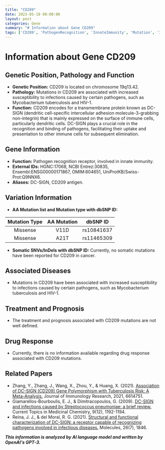 ```yaml
---
title: "CD209"
date: 2023-05-10 00:00:00
layout: post
categories: Gene
summary: "# Information about Gene CD209"
tags: ['CD209', 'PathogenRecognition', 'InnateImmunity', 'Mutation', 'InfectionSusceptibility', 'DC-SIGN', 'DrugResponse', 'MetaAnalysis']
---
```


# Information about Gene CD209

## Genetic Position, Pathology and Function

- **Genetic Position:** CD209 is located on chromosome 19q13.42.
- **Pathology:** Mutations in CD209 are associated with increased susceptibility to infections caused by certain pathogens, such as Mycobacterium tuberculosis and HIV-1.
- **Function:** CD209 encodes for a transmembrane protein known as DC-SIGN (dendritic cell-specific intercellular adhesion molecule-3-grabbing non-integrin) that is mainly expressed on the surface of immune cells, particularly dendritic cells. DC-SIGN plays a crucial role in the recognition and binding of pathogens, facilitating their uptake and presentation to other immune cells for subsequent elimination.

## Gene Information

- **Function:** Pathogen recognition receptor, involved in innate immunity.
- **External IDs:** HGNC:17068, NCBI Entrez:30835, Ensembl:ENSG00000171867, OMIM:604651, UniProtKB/Swiss-Prot:Q9NNX6.
- **Aliases:** DC-SIGN, CD209 antigen.

## Variation Information

- **AA Mutation list and Mutation type with dbSNP ID:**

| Mutation Type | AA Mutation | dbSNP ID |
|:-------------:|:-----------:|:--------:|
| Missense      | V11D        | rs10841637 |
| Missense      | A21T        | rs11465309 |

- **Somatic SNVs/InDels with dbSNP ID:** Currently, no somatic mutations have been reported for CD209 in cancer.

## Associated Diseases

- Mutations in CD209 have been associated with increased susceptibility to infections caused by certain pathogens, such as Mycobacterium tuberculosis and HIV-1.

## Treatment and Prognosis

- The treatment and prognosis associated with CD209 mutations are not well defined.

## Drug Response

- Currently, there is no information available regarding drug response associated with CD209 mutations.

## Related Papers

- Zhang, Y., Zhang, J., Wang, X., Zhou, Y., & Huang, X. (2021). [Association of DC-SIGN (CD209) Gene Polymorphism with Tuberculosis Risk: A Meta-Analysis.](https://doi.org/10.1155/2021/6614751) Journal of Immunology Research, 2021, 6614751.
- Giamarellos-Bourboulis, E. J., & Dimitracopoulos, G. (2009). [DC-SIGN and infections caused by Streptococcus pneumoniae: a brief review.](https://doi.org/10.2174/138920009788167485) Current Topics in Medicinal Chemistry, 9(12), 1192-1194.
- Reina, J. J., & del Moral, R. G. (2021). [Structural and functional characterization of DC-SIGN: a receptor capable of recognizing pathogens involved in infectious diseases.](https://doi.org/10.3390/molecules26071846) Molecules, 26(7), 1846.

**_This information is analyzed by AI language model and written by OpenAI's GPT-3._**